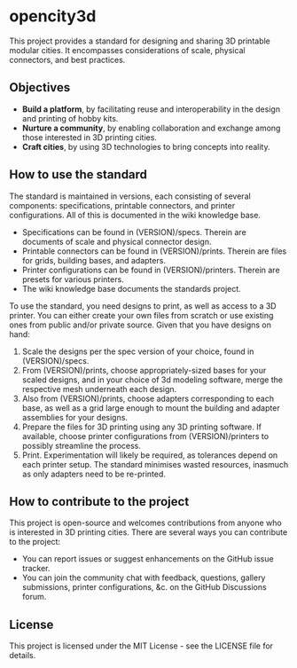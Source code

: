 # opencity3d

This project provides a standard for designing and sharing 3D printable modular cities. It encompasses considerations of scale, physical connectors, and best practices.

## Objectives

- **Build a platform**, by facilitating reuse and interoperability in the design and printing of hobby kits.
- **Nurture a community**, by enabling collaboration and exchange among those interested in 3D printing cities.
- **Craft cities**, by using 3D technologies to bring concepts into reality.

## How to use the standard

The standard is maintained in versions, each consisting of several components: specifications, printable connectors, and printer configurations. All of this is documented in the wiki knowledge base.

- Specifications can be found in (VERSION)/specs. Therein are documents of scale and physical connector design.
- Printable connectors can be found in (VERSION)/prints. Therein are files for grids, building bases, and adapters.
- Printer configurations can be found in (VERSION)/printers. Therein are presets for various printers.
- The wiki knowledge base documents the standards project.

To use the standard, you need designs to print, as well as access to a 3D printer. You can either create your own files from scratch or use existing ones from public and/or private source. Given that you have designs on hand:

1. Scale the designs per the spec version of your choice, found in (VERSION)/specs.
2. From (VERSION)/prints, choose appropriately-sized bases for your scaled designs, and in your choice of 3d modeling software, merge the respective mesh underneath each design.
3. Also from (VERSION)/prints, choose adapters corresponding to each base, as well as a grid large enough to mount the building and adapter assemblies for your designs.
4. Prepare the files for 3D printing using any 3D printing software. If available, choose printer configurations from (VERSION)/printers to possibly streamline the process.
5. Print. Experimentation will likely be required, as tolerances depend on each printer setup. The standard minimises wasted resources, inasmuch as only adapters need to be re-printed.

## How to contribute to the project

This project is open-source and welcomes contributions from anyone who is interested in 3D printing cities. There are several ways you can contribute to the project:

- You can report issues or suggest enhancements on the GitHub issue tracker.
- You can join the community chat with feedback, questions, gallery submissions, printer configurations, &c. on the GitHub Discussions forum.

## License

This project is licensed under the MIT License - see the LICENSE file for details.
